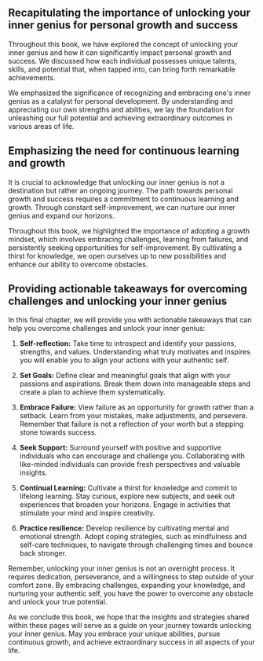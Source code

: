 
Recapitulating the importance of unlocking your inner genius for personal growth and success
--------------------------------------------------------------------------------------------

Throughout this book, we have explored the concept of unlocking your inner genius and how it can significantly impact personal growth and success. We discussed how each individual possesses unique talents, skills, and potential that, when tapped into, can bring forth remarkable achievements.

We emphasized the significance of recognizing and embracing one's inner genius as a catalyst for personal development. By understanding and appreciating our own strengths and abilities, we lay the foundation for unleashing our full potential and achieving extraordinary outcomes in various areas of life.

Emphasizing the need for continuous learning and growth
-------------------------------------------------------

It is crucial to acknowledge that unlocking our inner genius is not a destination but rather an ongoing journey. The path towards personal growth and success requires a commitment to continuous learning and growth. Through constant self-improvement, we can nurture our inner genius and expand our horizons.

Throughout this book, we highlighted the importance of adopting a growth mindset, which involves embracing challenges, learning from failures, and persistently seeking opportunities for self-improvement. By cultivating a thirst for knowledge, we open ourselves up to new possibilities and enhance our ability to overcome obstacles.

Providing actionable takeaways for overcoming challenges and unlocking your inner genius
----------------------------------------------------------------------------------------

In this final chapter, we will provide you with actionable takeaways that can help you overcome challenges and unlock your inner genius:

1. **Self-reflection:** Take time to introspect and identify your passions, strengths, and values. Understanding what truly motivates and inspires you will enable you to align your actions with your authentic self.

2. **Set Goals:** Define clear and meaningful goals that align with your passions and aspirations. Break them down into manageable steps and create a plan to achieve them systematically.

3. **Embrace Failure:** View failure as an opportunity for growth rather than a setback. Learn from your mistakes, make adjustments, and persevere. Remember that failure is not a reflection of your worth but a stepping stone towards success.

4. **Seek Support:** Surround yourself with positive and supportive individuals who can encourage and challenge you. Collaborating with like-minded individuals can provide fresh perspectives and valuable insights.

5. **Continual Learning:** Cultivate a thirst for knowledge and commit to lifelong learning. Stay curious, explore new subjects, and seek out experiences that broaden your horizons. Engage in activities that stimulate your mind and inspire creativity.

6. **Practice resilience:** Develop resilience by cultivating mental and emotional strength. Adopt coping strategies, such as mindfulness and self-care techniques, to navigate through challenging times and bounce back stronger.

Remember, unlocking your inner genius is not an overnight process. It requires dedication, perseverance, and a willingness to step outside of your comfort zone. By embracing challenges, expanding your knowledge, and nurturing your authentic self, you have the power to overcome any obstacle and unlock your true potential.

As we conclude this book, we hope that the insights and strategies shared within these pages will serve as a guide on your journey towards unlocking your inner genius. May you embrace your unique abilities, pursue continuous growth, and achieve extraordinary success in all aspects of your life.
